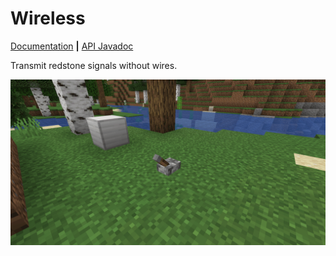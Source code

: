 # Wireless

[Documentation]("https://robertlit.gitbook.io/wireless/")  **|** [API Javadoc]("https://robertlit.github.io/wireless/docs/")

Transmit redstone signals without wires.

![](./img/block_receive.gif)